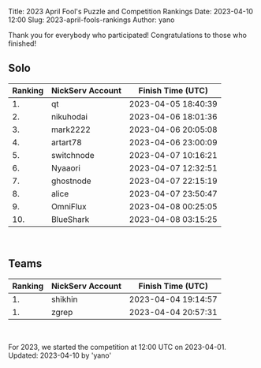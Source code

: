 Title: 2023 April Fool's Puzzle and Competition Rankings
Date: 2023-04-10 12:00
Slug: 2023-april-fools-rankings
Author: yano

Thank you for everybody who participated! Congratulations to those who finished!

## Solo

|  Ranking |  NickServ Account | Finish Time (UTC)   |
|----------|-------------------|---------------------|
| 1.       | qt                | 2023-04-05 18:40:39 |
| 2.       | nikuhodai         | 2023-04-06 18:01:36 |
| 3.       | mark2222          | 2023-04-06 20:05:08 |
| 4.       | artart78          | 2023-04-06 23:00:09 |
| 5.       | switchnode        | 2023-04-07 10:16:21 |
| 6.       | Nyaaori           | 2023-04-07 12:32:51 |
| 7.       | ghostnode         | 2023-04-07 22:15:19 |
| 8.       | alice             | 2023-04-07 23:50:47 |
| 9.       | OmniFlux          | 2023-04-08 00:25:05 |
| 10.      | BlueShark         | 2023-04-08 03:15:25 |

<br />

## Teams

|  Ranking |  NickServ Account | Finish Time (UTC)   |
|----------|-------------------|---------------------|
| 1.       | shikhin           | 2023-04-04 19:14:57 |
| 1.       | zgrep             | 2023-04-04 20:57:31 |

<br />

For 2023, we started the competition at 12:00 UTC on 2023-04-01.
<br />
Updated: 2023-04-10 by 'yano'
